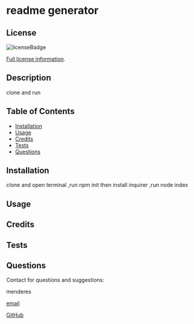 
  # readme generator
  
  ## License
  ![licenseBadge](https://img.shields.io/badge/License--blue.svg)
  
  [Full license information]("MIT").
  
  
  ## Description
  clone and run
  
  ## Table of Contents
  
  - [Installation](#installation)
  - [Usage](#usage)
  - [Credits](#credits)
  - [Tests](#tests)
  - [Questions](#contact)
  
  
  <a name="installation"></a>
  ## Installation
  clone and open terminal ,run npm init then install inquirer ,run node index
  
  <a name="usage"></a>
  ## Usage
  
  
  <a name="credits"></a>
  ## Credits
  
  <a name="tests"></a>
  ## Tests
  
  
  <a name="contact"></a>
  ## Questions
  Contact for questions and suggestions:

  menderes

  [email](mailto:mndrs.kc@gmail.com)

  [GitHub](https://github.com/mendereskoc)
  
